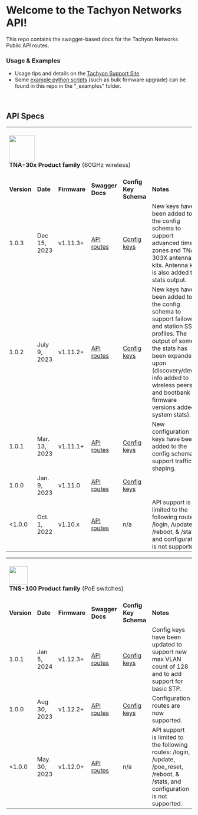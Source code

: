 

# Welcome to the Tachyon Networks API!

This repo contains the swagger-based docs for the Tachyon Networks Public API routes.  

### Usage & Examples

* Usage tips and details on the <a href="https://tachyon-networks.freshdesk.com/support/solutions/articles/67000659777-tna-30x-restful-api">Tachyon Support Site</a>
* Some <a href="https://github.com/tachyon-networks/api_docs/tree/master/_examples">example python scripts</a> (such as bulk firmware upgrade) can be found in this repo in the "_examples" folder.

<br/>

## API Specs

<table>
<tr> <td colspan="6"> <br/> <img width="70px" src="https://tachyon-networks.com/img/github/tna_github.png"/> 
  <br><b> TNA-30x Product family</b> (60GHz wireless)  <br/> <br/></td></tr>

<tr> 
<td><b>Version</b></td>
<td><b>Date</b></td>
<td><b>Firmware</b></td>
<td><b>Swagger Docs</b></td>
<td><b>Config Key Schema</b></td>
<td><b>Notes </b></td>
</tr>

<tr> 
<td>1.0.3 </td>
<td>Dec 15, 2023 </td>
<td>v1.11.3+</td>
<td><a href="https://tachyon-networks.github.io/api_docs/tna_30x/v1.0.3/" target="_blank">API routes</a></td>
<td><a href="https://tachyon-networks.github.io/api_docs/tna_30x/v1.0.3/keys.html">Config keys</a> </td>
<td>New keys have been added to the config schema to support advanced time zones and TNA-303X antenna kits.  Antenna kit is also added to stats output. </td>
</tr>

<tr> 
<td>1.0.2 </td>
<td>July 9, 2023 </td>
<td>v1.11.2+</td>
<td><a href="https://tachyon-networks.github.io/api_docs/tna_30x/v1.0.2/" target="_blank">API routes</a></td>
<td><a href="https://tachyon-networks.github.io/api_docs/tna_30x/v1.0.2/keys.html">Config keys</a> </td>
<td>New keys have been added to the config schema to support failover and station SSID profiles.  The output of some of the stats has been expanded upon (discovery/device info added to wireless peers, and bootbank firmware versions added to system stats). </td>
</tr>

<tr> 
<td>1.0.1 </td>
<td>Mar. 13, 2023 </td>
<td>v1.11.1+</td>
<td><a href="https://tachyon-networks.github.io/api_docs/tna_30x/v1.0.0/" target="_blank">API routes</a></td>
<td><a href="https://tachyon-networks.github.io/api_docs/tna_30x/v1.0.1/keys.html">Config keys</a> </td>
<td> New configuration keys have been added to the config schema to support traffic shaping. </td>
</tr>

<tr> 
<td>1.0.0 </td>
<td>Jan. 9, 2023 </td>
<td>v1.11.0</td>
<td><a href="https://tachyon-networks.github.io/api_docs/tna_30x/v1.0.0/" target="_blank">API routes</a></td>
<td><a href="https://tachyon-networks.github.io/api_docs/tna_30x/v1.0.0/keys.html">Config keys</a> </td>
<td></td>
</tr>

<tr> 
<td><1.0.0 </td>
<td>Oct. 1, 2022 </td>
<td>v1.10.x</td>
<td><a href="https://tachyon-networks.github.io/api_docs/tna_30x/v1.0.0/" target="_blank">API routes</a></td>
<td>n/a </td>
<td>API support is limited to the following routes:  /login, /update, /reboot, & /stats, and configuration is not supported.</td>
</tr>

  </table>
<table>
<tr> <td colspan="6"><br/><img width="50px" src="https://tachyon-networks.com/img/sw_small.png"/>  <br><b>TNS-100 Product family</b> (PoE switches) <br/> <br/></td></tr>

<tr> 
<td><b>Version</b></td>
<td><b>Date</b></td>
<td><b>Firmware</b></td>
<td><b>Swagger Docs</b></td>
<td><b>Config Key Schema</b></td>
<td><b>Notes </b></td>
</tr>

<tr> 
<td>1.0.1</td>
<td>Jan 5, 2024 </td>
<td>v1.12.3+ </td>
<td><a href="https://tachyon-networks.github.io/api_docs/tns_10x/v1.0.1/" target="_blank">API routes</a></td>
<td><a href="https://tachyon-networks.github.io/api_docs/tns_10x/v1.0.1/keys.html">Config keys</a> </td>
<td>Config keys have been updated to support new max VLAN count of 128 and to add support for basic STP.</td>
</tr>

<tr> 
<td>1.0.0</td>
<td>Aug 30, 2023 </td>
<td>v1.12.2+ </td>
<td><a href="https://tachyon-networks.github.io/api_docs/tns_10x/v1.0.0/" target="_blank">API routes</a></td>
<td><a href="https://tachyon-networks.github.io/api_docs/tns_10x/v1.0.0/keys.html">Config keys</a> </td>
<td>Configuration routes are now supported. </td>
</tr>

<tr> 
<td><1.0.0</td>
<td>May. 30, 2023 </td>
<td>v1.12.0+ </td>
<td><a href="https://tachyon-networks.github.io/api_docs/tns_10x/v1.0.0/" target="_blank">API routes</a></td>
<td>n/a </td>
<td>API support is limited to the following routes:  /login, /update, /poe_reset, /reboot, & /stats, and configuration is not supported.</td>
</tr>

<table>


